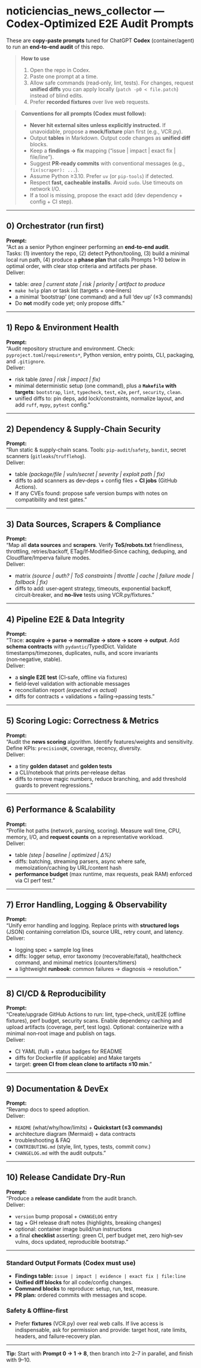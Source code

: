 # noticiencias_news_collector — Codex‑Optimized E2E Audit Prompts

These are **copy‑paste prompts** tuned for ChatGPT **Codex** (container/agent) to run an **end‑to‑end audit** of this repo.

> **How to use**
> 1) Open the repo in Codex.  
> 2) Paste one prompt at a time.  
> 3) Allow safe commands (read‑only, lint, tests). For changes, request **unified diffs** you can apply locally (`patch -p0 < file.patch`) instead of blind edits.  
> 4) Prefer **recorded fixtures** over live web requests.

> **Conventions for all prompts (Codex must follow):**
> - **Never hit external sites unless explicitly instructed.** If unavoidable, propose a **mock/fixture** plan first (e.g., VCR.py).  
> - Output **tables** in Markdown. Output code changes as **unified diff** blocks.  
> - Keep a **findings → fix** mapping (“issue | impact | exact fix | file/line”).  
> - Suggest **PR‑ready commits** with conventional messages (e.g., `fix(scraper): ...`).  
> - Assume Python ≥3.10. Prefer `uv` (or `pip-tools`) if detected.  
> - Respect **fast, cacheable installs**. Avoid `sudo`. Use timeouts on network I/O.  
> - If a tool is missing, propose the exact add (dev dependency + config + CI step).

---

## 0) Orchestrator (run first)
**Prompt:**  
“Act as a senior Python engineer performing an **end‑to‑end audit**.  
Tasks: (1) inventory the repo, (2) detect Python/tooling, (3) build a minimal local run path, (4) produce a **phase plan** that calls Prompts 1–10 below in optimal order, with clear stop criteria and artifacts per phase.  
Deliver:  
- table: *area | current state | risk | priority | artifact to produce*  
- `make help` plan or task list (targets + one‑liners)  
- a minimal ‘bootstrap’ (one command) and a full ‘dev up’ (≤3 commands)  
- Do **not** modify code yet; only propose diffs.”

---

## 1) Repo & Environment Health
**Prompt:**  
“Audit repository structure and environment. Check: `pyproject.toml`/`requirements*`, Python version, entry points, CLI, packaging, and `.gitignore`.  
Deliver:  
- risk table *(area | risk | impact | fix)*  
- minimal deterministic setup (one command), plus a **`Makefile` with targets**: `bootstrap`, `lint`, `typecheck`, `test`, `e2e`, `perf`, `security`, `clean`.  
- unified diffs to: pin deps, add lock/constraints, normalize layout, and add `ruff`, `mypy`, `pytest` config.”

---

## 2) Dependency & Supply‑Chain Security
**Prompt:**  
“Run static & supply‑chain scans. Tools: `pip-audit`/`safety`, `bandit`, secret scanners (`gitleaks`/`trufflehog`).  
Deliver:  
- table *(package/file | vuln/secret | severity | exploit path | fix)*  
- diffs to add scanners as dev‑deps + config files + **CI jobs** (GitHub Actions).  
- If any CVEs found: propose safe version bumps with notes on compatibility and test gates.”

---

## 3) Data Sources, Scrapers & Compliance
**Prompt:**  
“Map all **data sources** and **scrapers**. Verify **ToS/robots.txt** friendliness, throttling, retries/backoff, ETag/If‑Modified‑Since caching, deduping, and Cloudflare/Imperva failure modes.  
Deliver:  
- matrix *(source | auth? | ToS constraints | throttle | cache | failure mode | fallback | fix)*  
- diffs to add: user‑agent strategy, timeouts, exponential backoff, circuit‑breaker, and **no‑live** tests using VCR.py/fixtures.”

---

## 4) Pipeline E2E & Data Integrity
**Prompt:**  
“Trace: **acquire → parse → normalize → store → score → output**. Add **schema contracts** with `pydantic`/TypedDict. Validate timestamps/timezones, duplicates, nulls, and score invariants (non‑negative, stable).  
Deliver:  
- a **single E2E test** (CI‑safe, offline via fixtures)  
- field‑level validation with actionable messages  
- reconciliation report *(expected vs actual)*  
- diffs for contracts + validations + failing→passing tests.”

---

## 5) Scoring Logic: Correctness & Metrics
**Prompt:**  
“Audit the **news scoring** algorithm. Identify features/weights and sensitivity. Define KPIs: `precision@K`, coverage, recency, diversity.  
Deliver:  
- a tiny **golden dataset** and **golden tests**  
- a CLI/notebook that prints per‑release deltas  
- diffs to remove magic numbers, reduce branching, and add threshold guards to prevent regressions.”

---

## 6) Performance & Scalability
**Prompt:**  
“Profile hot paths (network, parsing, scoring). Measure wall time, CPU, memory, I/O, and **request counts** on a representative workload.  
Deliver:  
- table *(step | baseline | optimized | Δ%)*  
- diffs: batching, streaming parsers, async where safe, memoization/caching by URL/content hash  
- **performance budget** (max runtime, max requests, peak RAM) enforced via CI perf test.”

---

## 7) Error Handling, Logging & Observability
**Prompt:**  
“Unify error handling and logging. Replace prints with **structured logs** (JSON) containing correlation IDs, source URL, retry count, and latency.  
Deliver:  
- logging spec + sample log lines  
- diffs: logger setup, error taxonomy (recoverable/fatal), healthcheck command, and minimal metrics (counters/timers)  
- a lightweight **runbook**: common failures → diagnosis → resolution.”

---

## 8) CI/CD & Reproducibility
**Prompt:**  
“Create/upgrade GitHub Actions to run: lint, type‑check, unit/E2E (offline fixtures), perf budget, security scans. Enable dependency caching and upload artifacts (coverage, perf, test logs). Optional: containerize with a minimal non‑root image and publish on tags.  
Deliver:  
- CI YAML (full) + status badges for README  
- diffs for Dockerfile (if applicable) and Make targets  
- target: **green CI from clean clone to artifacts ≤10 min**.”

---

## 9) Documentation & DevEx
**Prompt:**  
“Revamp docs to speed adoption.  
Deliver:  
- `README` (what/why/how/limits) + **Quickstart (≤3 commands)**  
- architecture diagram (Mermaid) + data contracts  
- troubleshooting & FAQ  
- `CONTRIBUTING.md` (style, lint, types, tests, commit conv.)  
- `CHANGELOG.md` with the audit outputs.”

---

## 10) Release Candidate Dry‑Run
**Prompt:**  
“Produce a **release candidate** from the audit branch.  
Deliver:  
- `version` bump proposal + `CHANGELOG` entry  
- tag + GH release draft notes (highlights, breaking changes)  
- optional: container image build/run instructions  
- a final **checklist** asserting: green CI, perf budget met, zero high‑sev vulns, docs updated, reproducible bootstrap.”

---

### Standard Output Formats (Codex must use)
- **Findings table:** `issue | impact | evidence | exact fix | file:line`  
- **Unified diff blocks** for all code/config changes.  
- **Command blocks** to reproduce: setup, run, test, measure.  
- **PR plan:** ordered commits with messages and scope.

### Safety & Offline‑first
- Prefer **fixtures** (VCR.py) over real web calls. If live access is indispensable, ask for permission and provide: target host, rate limits, headers, and failure‑recovery plan.

---

**Tip:** Start with **Prompt 0 → 1 → 8**, then branch into 2–7 in parallel, and finish with 9–10.

